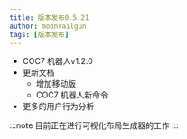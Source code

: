 ```yaml
---
title: 版本发布0.5.21
author: moonrailgun
tags: [版本发布]
---
```


- COC7 机器人v1.2.0
- 更新文档
  - 增加移动版
  - COC7 机器人新命令
- 更多的用户行为分析

<!--truncate-->

:::note
目前正在进行可视化布局生成器的工作
:::
